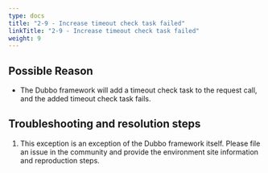 ```yaml
---
type: docs
title: "2-9 - Increase timeout check task failed"
linkTitle: "2-9 - Increase timeout check task failed"
weight: 9
---
```


## Possible Reason

* The Dubbo framework will add a timeout check task to the request call, and the added timeout check task fails.

## Troubleshooting and resolution steps
1. This exception is an exception of the Dubbo framework itself. Please file an issue in the community and provide the environment site information and reproduction steps.



<p style="margin-top: 3rem;"> </p>